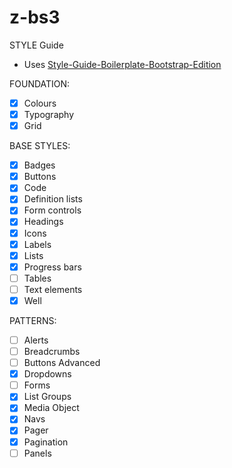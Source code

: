 # z-bs3

STYLE Guide

- Uses [Style-Guide-Boilerplate-Bootstrap-Edition](https://github.com/kemie/Style-Guide-Boilerplate-Bootstrap-Edition)

FOUNDATION:
- [x] Colours
- [x] Typography
- [x] Grid

BASE STYLES:
- [x] Badges
- [x] Buttons
- [x] Code
- [x] Definition lists
- [x] Form controls  
- [x] Headings
- [x] Icons
- [x] Labels
- [x] Lists   
- [x] Progress bars
- [ ] Tables
- [ ] Text elements
- [x] Well

PATTERNS:
- [ ] Alerts
- [ ] Breadcrumbs
- [ ] Buttons Advanced
- [x] Dropdowns
- [ ] Forms
- [x] List Groups
- [x] Media Object
- [x] Navs
- [x] Pager
- [x] Pagination
- [ ] Panels
